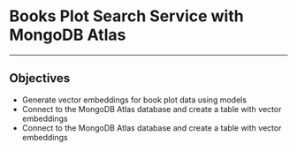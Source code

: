 # Books Plot Search Service with MongoDB Atlas
-------

## Objectives
- Generate vector embeddings for book plot data using models
- Connect to the MongoDB Atlas database and create a table with vector embeddings
- Connect to the MongoDB Atlas database and create a table with vector embeddings
